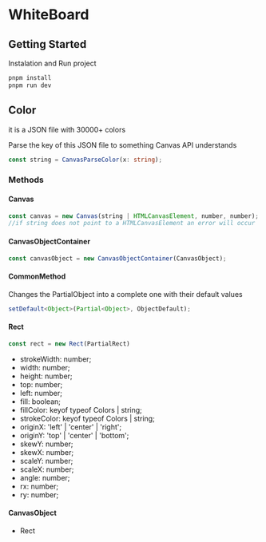 # WhiteBoard
## Getting Started
Instalation and Run project
```sh
pnpm install
pnpm run dev 
```
## Color
it is a JSON file with 30000+ colors

Parse the key of this JSON file to something Canvas API understands
```typescript
const string = CanvasParseColor(x: string);
```

### Methods
#### Canvas
```typescript
const canvas = new Canvas(string | HTMLCanvasElement, number, number);
//if string does not point to a HTMLCanvasElement an error will occur
```
#### CanvasObjectContainer
```typescript
const canvasObject = new CanvasObjectContainer(CanvasObject);
```

#### CommonMethod
Changes the PartialObject into a complete one with their default values
```typescript
setDefault<Object>(Partial<Object>, ObjectDefault);
```

#### Rect

```typescript
const rect = new Rect(PartialRect)
```

* strokeWidth: number;
* width: number;
* height: number;
* top: number;
* left: number;
* fill: boolean;
* fillColor: keyof typeof Colors | string;
* strokeColor: keyof typeof Colors | string;
* originX: 'left' | 'center' | 'right';
* originY: 'top' | 'center' | 'bottom';
* skewY: number;
* skewX: number;
* scaleY: number;
* scaleX: number;
* angle: number;
* rx: number;
* ry: number;


#### CanvasObject
* Rect
